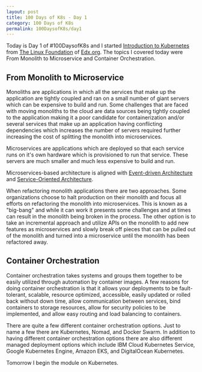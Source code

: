 ```yaml
---
layout: post
title: 100 Days of K8s - Day 1
category: 100 Days of K8s
permalink: 100DaysofK8s/day1
---
```


Today is Day 1 of #100DaysofK8s and I started [Introduction to Kubernetes](https://www.edx.org/course/introduction-to-kubernetes) from [The Linux Foundation](www.linuxfoundation.org/‎
) of [Edx.org](https://edx.org). The topics I covered today were From Monolith to Microservice and Container Orchestration.

## From Monolith to Microservice
Monoliths are applications in which all the services that make up the application are tightly coupled and ran on a small number of giant servers which can be expensive to build and run. Some challenges that are faced with moving monoliths to the cloud are data sources being tightly coupled to the application making it a poor candidate for containerization and/or several services  that make up an application having conflicting dependencies which increases the number of servers required further increasing the cost of splitting the monolith into microservices.  

Microservices are applications which are deployed so that each service runs on it's own hardware which is provisioned to run that service. These servers are much smaller and much less expensive to build and run.

Microservices-based architecture is aligned with [Event-driven Architecture](https://en.wikipedia.org/wiki/Event-driven_architecture) and [Service-Oriented Architecture](https://en.wikipedia.org/wiki/Service-oriented_architecture).

When refactoring monolith applications there are two approaches. Some organizations choose to halt production on their monolith and focus all efforts on refactoring the monolith into microservices. This is known as a "big-bang" and while it can work it presents some challenges and at times can result in the monolith being broken in the process. The other option is to take an incremental approach and utilize APIs on the monolith to add new features as microservices and slowly break off pieces that can be pulled out of the monolith and turned into a microservice until the monolith has been refactored away.

## Container Orchestration

Container orchestration takes systems and groups them together to be easily utilized through automation by container images. A few reasons for doing container orchestration is that it allows your deployments to be fault-tolerant, scalable, resource optimized, accessible, easily updated or rolled back without down time, allow communication between services, bind containers to storage resources, allow for security policies to be implemented, and allow easy routing and load balancing to containers.

There are quite a few different container orchestration options. Just to name a few there are Kubernetes, Nomad, and Docker Swarm. In addition to having different container orchestration options there are also different managed deployment options which include IBM Cloud Kubernetes Service, Google Kubernetes Engine, Amazon EKS, and DigitalOcean Kubernetes.

Tomorrow I begin the module on Kubernetes.
